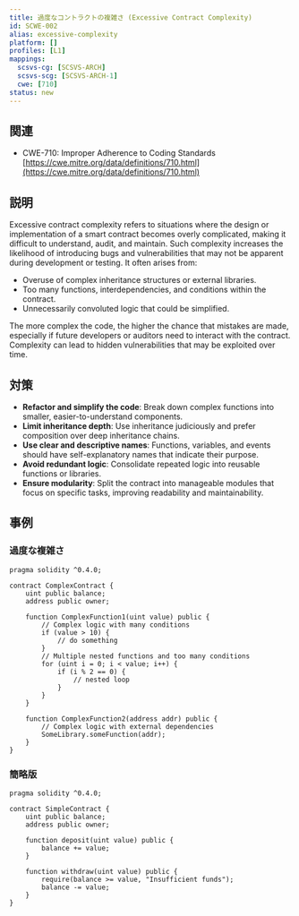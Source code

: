 ```yaml
---
title: 過度なコントラクトの複雑さ (Excessive Contract Complexity)
id: SCWE-002
alias: excessive-complexity
platform: []
profiles: [L1]
mappings:
  scsvs-cg: [SCSVS-ARCH]
  scsvs-scg: [SCSVS-ARCH-1]
  cwe: [710]
status: new
---
```


## 関連
- CWE-710: Improper Adherence to Coding Standards  
  [https://cwe.mitre.org/data/definitions/710.html](https://cwe.mitre.org/data/definitions/710.html)

## 説明
Excessive contract complexity refers to situations where the design or implementation of a smart contract becomes overly complicated, making it difficult to understand, audit, and maintain. Such complexity increases the likelihood of introducing bugs and vulnerabilities that may not be apparent during development or testing. It often arises from:

- Overuse of complex inheritance structures or external libraries.
- Too many functions, interdependencies, and conditions within the contract.
- Unnecessarily convoluted logic that could be simplified.

The more complex the code, the higher the chance that mistakes are made, especially if future developers or auditors need to interact with the contract. Complexity can lead to hidden vulnerabilities that may be exploited over time.

## 対策
- **Refactor and simplify the code**: Break down complex functions into smaller, easier-to-understand components.
- **Limit inheritance depth**: Use inheritance judiciously and prefer composition over deep inheritance chains.
- **Use clear and descriptive names**: Functions, variables, and events should have self-explanatory names that indicate their purpose.
- **Avoid redundant logic**: Consolidate repeated logic into reusable functions or libraries.
- **Ensure modularity**: Split the contract into manageable modules that focus on specific tasks, improving readability and maintainability.

## 事例

### 過度な複雑さ

```solidity
pragma solidity ^0.4.0;

contract ComplexContract {
    uint public balance;
    address public owner;

    function ComplexFunction1(uint value) public {
        // Complex logic with many conditions
        if (value > 10) {
            // do something
        }
        // Multiple nested functions and too many conditions
        for (uint i = 0; i < value; i++) {
            if (i % 2 == 0) {
                // nested loop
            }
        }
    }

    function ComplexFunction2(address addr) public {
        // Complex logic with external dependencies
        SomeLibrary.someFunction(addr);
    }
}
```

### 簡略版

```solidity
pragma solidity ^0.4.0;

contract SimpleContract {
    uint public balance;
    address public owner;

    function deposit(uint value) public {
        balance += value;
    }

    function withdraw(uint value) public {
        require(balance >= value, "Insufficient funds");
        balance -= value;
    }
}
```

